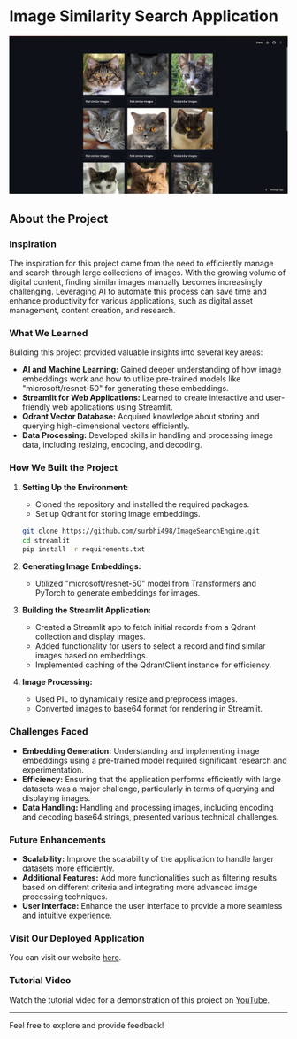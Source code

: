 # Image Similarity Search Application

![Streamlit App](./assets/app_screenshot.png)

## About the Project

### Inspiration

The inspiration for this project came from the need to efficiently manage and search through large collections of images. With the growing volume of digital content, finding similar images manually becomes increasingly challenging. Leveraging AI to automate this process can save time and enhance productivity for various applications, such as digital asset management, content creation, and research.

### What We Learned

Building this project provided valuable insights into several key areas:
- **AI and Machine Learning:** Gained deeper understanding of how image embeddings work and how to utilize pre-trained models like "microsoft/resnet-50" for generating these embeddings.
- **Streamlit for Web Applications:** Learned to create interactive and user-friendly web applications using Streamlit.
- **Qdrant Vector Database:** Acquired knowledge about storing and querying high-dimensional vectors efficiently.
- **Data Processing:** Developed skills in handling and processing image data, including resizing, encoding, and decoding.

### How We Built the Project

1. **Setting Up the Environment:**
   - Cloned the repository and installed the required packages.
   - Set up Qdrant for storing image embeddings.

    ```bash
    git clone https://github.com/surbhi498/ImageSearchEngine.git
    cd streamlit
    pip install -r requirements.txt
    ```

2. **Generating Image Embeddings:**
   - Utilized "microsoft/resnet-50" model from Transformers and PyTorch to generate embeddings for images.

3. **Building the Streamlit Application:**
   - Created a Streamlit app to fetch initial records from a Qdrant collection and display images.
   - Added functionality for users to select a record and find similar images based on embeddings.
   - Implemented caching of the QdrantClient instance for efficiency.

4. **Image Processing:**
   - Used PIL to dynamically resize and preprocess images.
   - Converted images to base64 format for rendering in Streamlit.

### Challenges Faced

- **Embedding Generation:** Understanding and implementing image embeddings using a pre-trained model required significant research and experimentation.
- **Efficiency:** Ensuring that the application performs efficiently with large datasets was a major challenge, particularly in terms of querying and displaying images.
- **Data Handling:** Handling and processing images, including encoding and decoding base64 strings, presented various technical challenges.

### Future Enhancements

- **Scalability:** Improve the scalability of the application to handle larger datasets more efficiently.
- **Additional Features:** Add more functionalities such as filtering results based on different criteria and integrating more advanced image processing techniques.
- **User Interface:** Enhance the user interface to provide a more seamless and intuitive experience.

### Visit Our Deployed Application

You can visit our website [here](https://bby4nz8tfecnwbffyy7wnn.streamlit.app/).

### Tutorial Video

Watch the tutorial video for a demonstration of this project on [YouTube](https://youtu.be/BPx_9ChUHL8).

---

Feel free to explore and provide feedback!
